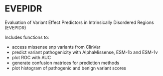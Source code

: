 # EVEPIDR
Evaluation of Variant Effect Predictors in Intrinsically Disordered Regions (EVEPIDR)

Includes functions to:
* access missense snp variants from ClinVar
* predict variant pathogenicity with AlphaMissense, ESM-1b and ESM-1v
* plot ROC with AUC
* generate confusion matrices for prediction methods
* plot histogram of pathogenic and benign variant scores
